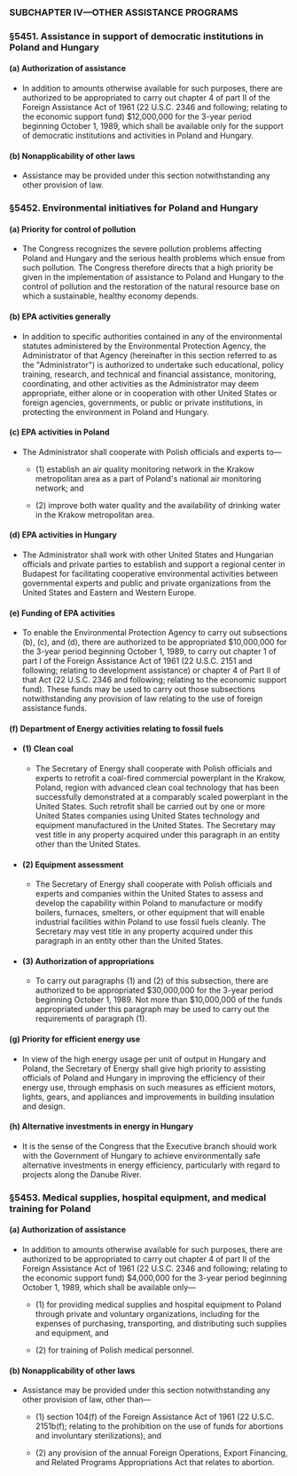 ### SUBCHAPTER IV—OTHER ASSISTANCE PROGRAMS

### §5451. Assistance in support of democratic institutions in Poland and Hungary
#### (a) Authorization of assistance
* In addition to amounts otherwise available for such purposes, there are authorized to be appropriated to carry out chapter 4 of part II of the Foreign Assistance Act of 1961 (22 U.S.C. 2346 and following; relating to the economic support fund) $12,000,000 for the 3-year period beginning October 1, 1989, which shall be available only for the support of democratic institutions and activities in Poland and Hungary.

#### (b) Nonapplicability of other laws
* Assistance may be provided under this section notwithstanding any other provision of law.

### §5452. Environmental initiatives for Poland and Hungary
#### (a) Priority for control of pollution
* The Congress recognizes the severe pollution problems affecting Poland and Hungary and the serious health problems which ensue from such pollution. The Congress therefore directs that a high priority be given in the implementation of assistance to Poland and Hungary to the control of pollution and the restoration of the natural resource base on which a sustainable, healthy economy depends.

#### (b) EPA activities generally
* In addition to specific authorities contained in any of the environmental statutes administered by the Environmental Protection Agency, the Administrator of that Agency (hereinafter in this section referred to as the "Administrator") is authorized to undertake such educational, policy training, research, and technical and financial assistance, monitoring, coordinating, and other activities as the Administrator may deem appropriate, either alone or in cooperation with other United States or foreign agencies, governments, or public or private institutions, in protecting the environment in Poland and Hungary.

#### (c) EPA activities in Poland
* The Administrator shall cooperate with Polish officials and experts to—

  * (1) establish an air quality monitoring network in the Krakow metropolitan area as a part of Poland's national air monitoring network; and

  * (2) improve both water quality and the availability of drinking water in the Krakow metropolitan area.

#### (d) EPA activities in Hungary
* The Administrator shall work with other United States and Hungarian officials and private parties to establish and support a regional center in Budapest for facilitating cooperative environmental activities between governmental experts and public and private organizations from the United States and Eastern and Western Europe.

#### (e) Funding of EPA activities
* To enable the Environmental Protection Agency to carry out subsections (b), (c), and (d), there are authorized to be appropriated $10,000,000 for the 3-year period beginning October 1, 1989, to carry out chapter 1 of part I of the Foreign Assistance Act of 1961 (22 U.S.C. 2151 and following; relating to development assistance) or chapter 4 of Part II of that Act (22 U.S.C. 2346 and following; relating to the economic support fund). These funds may be used to carry out those subsections notwithstanding any provision of law relating to the use of foreign assistance funds.

#### (f) Department of Energy activities relating to fossil fuels
* #### (1) Clean coal
  * The Secretary of Energy shall cooperate with Polish officials and experts to retrofit a coal-fired commercial powerplant in the Krakow, Poland, region with advanced clean coal technology that has been successfully demonstrated at a comparably scaled powerplant in the United States. Such retrofit shall be carried out by one or more United States companies using United States technology and equipment manufactured in the United States. The Secretary may vest title in any property acquired under this paragraph in an entity other than the United States.

* #### (2) Equipment assessment
  * The Secretary of Energy shall cooperate with Polish officials and experts and companies within the United States to assess and develop the capability within Poland to manufacture or modify boilers, furnaces, smelters, or other equipment that will enable industrial facilities within Poland to use fossil fuels cleanly. The Secretary may vest title in any property acquired under this paragraph in an entity other than the United States.

* #### (3) Authorization of appropriations
  * To carry out paragraphs (1) and (2) of this subsection, there are authorized to be appropriated $30,000,000 for the 3-year period beginning October 1, 1989. Not more than $10,000,000 of the funds appropriated under this paragraph may be used to carry out the requirements of paragraph (1).

#### (g) Priority for efficient energy use
* In view of the high energy usage per unit of output in Hungary and Poland, the Secretary of Energy shall give high priority to assisting officials of Poland and Hungary in improving the efficiency of their energy use, through emphasis on such measures as efficient motors, lights, gears, and appliances and improvements in building insulation and design.

#### (h) Alternative investments in energy in Hungary
* It is the sense of the Congress that the Executive branch should work with the Government of Hungary to achieve environmentally safe alternative investments in energy efficiency, particularly with regard to projects along the Danube River.

### §5453. Medical supplies, hospital equipment, and medical training for Poland
#### (a) Authorization of assistance
* In addition to amounts otherwise available for such purposes, there are authorized to be appropriated to carry out chapter 4 of part II of the Foreign Assistance Act of 1961 (22 U.S.C. 2346 and following; relating to the economic support fund) $4,000,000 for the 3-year period beginning October 1, 1989, which shall be available only—

  * (1) for providing medical supplies and hospital equipment to Poland through private and voluntary organizations, including for the expenses of purchasing, transporting, and distributing such supplies and equipment, and

  * (2) for training of Polish medical personnel.

#### (b) Nonapplicability of other laws
* Assistance may be provided under this section notwithstanding any other provision of law, other than—

  * (1) section 104(f) of the Foreign Assistance Act of 1961 (22 U.S.C. 2151b(f); relating to the prohibition on the use of funds for abortions and involuntary sterilizations), and

  * (2) any provision of the annual Foreign Operations, Export Financing, and Related Programs Appropriations Act that relates to abortion.